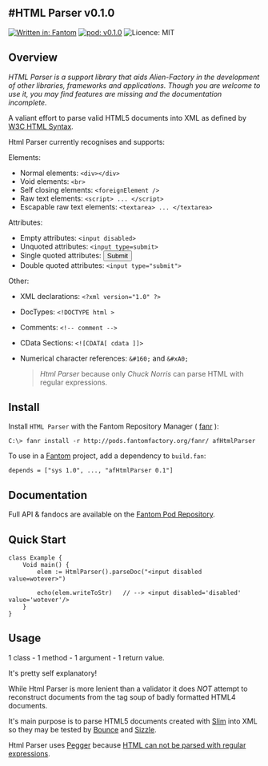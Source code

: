 #HTML Parser v0.1.0
---
[![Written in: Fantom](http://img.shields.io/badge/written%20in-Fantom-lightgray.svg)](http://fantom.org/)
[![pod: v0.1.0](http://img.shields.io/badge/pod-v0.1.0-yellow.svg)](http://www.fantomfactory.org/pods/afHtmlParser)
![Licence: MIT](http://img.shields.io/badge/licence-MIT-blue.svg)

## Overview

*HTML Parser is a support library that aids Alien-Factory in the development of other libraries, frameworks and applications. Though you are welcome to use it, you may find features are missing and the documentation incomplete.*

A valiant effort to parse valid HTML5 documents into XML as defined by [W3C HTML Syntax](https://www.w3.org/TR/html-markup/syntax.html).

Html Parser currently recognises and supports:

Elements:

- Normal elements: `<div></div>`
- Void elements: `<br>`
- Self closing elements: `<foreignElement />`
- Raw text elements: `<script> ... </script>`
- Escapable raw text elements: `<textarea> ... </textarea>`

Attributes:

- Empty attributes: `<input disabled>`
- Unquoted attributes: `<input type=submit>`
- Single quoted attributes: <input type='submit'>
- Double quoted attributes: `<input type="submit">`

Other:

- XML declarations: `<?xml version="1.0" ?>`
- DocTypes: `<!DOCTYPE html >`
- Comments: `<!-- comment -->`
- CData Sections: `<![CDATA[ cdata ]]>`
- Numerical character references: `&#160;` and `&#xA0;`

  > *Html Parser* because only *Chuck Norris* can parse HTML with regular expressions.



## Install

Install `HTML Parser` with the Fantom Repository Manager ( [fanr](http://fantom.org/doc/docFanr/Tool.html#install) ):

    C:\> fanr install -r http://pods.fantomfactory.org/fanr/ afHtmlParser

To use in a [Fantom](http://fantom.org/) project, add a dependency to `build.fan`:

    depends = ["sys 1.0", ..., "afHtmlParser 0.1"]

## Documentation

Full API & fandocs are available on the [Fantom Pod Repository](http://pods.fantomfactory.org/pods/afHtmlParser/).

## Quick Start

```
class Example {
    Void main() {
        elem := HtmlParser().parseDoc("<input disabled value=wotever>")

        echo(elem.writeToStr)   // --> <input disabled='disabled' value='wotever'/>
    }
}
```

## Usage

1 class - 1 method - 1 argument - 1 return value.

It's pretty self explanatory!

While Html Parser is more lenient than a validator it does *NOT* attempt to reconstruct documents from the tag soup of badly formatted HTML4 documents.

It's main purpose is to parse HTML5 documents created with [Slim](http://pods.fantomfactory.org/pods/afSlim) into XML so they may be tested by [Bounce](http://pods.fantomfactory.org/pods/afBounce) and [Sizzle](http://pods.fantomfactory.org/pods/afSizzle).

Html Parser uses [Pegger](http://pods.fantomfactory.org/pods/afPegger) because [HTML can not be parsed with regular expressions](http://stackoverflow.com/questions/1732348/regex-match-open-tags-except-xhtml-self-contained-tags/1732454#1732454).

